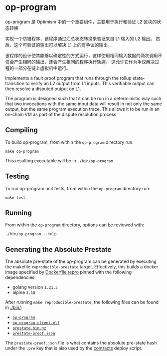 # op-program
op-program 是 Optimism 中的一个重要组件，主要用于执行和验证 L2 区块的状态转换

实现一个防错程序，该程序通过汇总状态转换来验证来自 L1 输入的 L2 输出。
然后，这个可验证的输出可以解决 L1 上的有争议的输出。

该程序的设计使其能够以确定性的方式运行，这样使用相同输入数据的两次调用不仅会产生相同的输出，还会产生相同的程序执行轨迹。 这允许它作为争议解决过程的一部分在链上虚拟机中运行。


Implements a fault proof program that runs through the rollup state-transition to verify an L2 output from L1 inputs.
This verifiable output can then resolve a disputed output on L1.

The program is designed such that it can be run in a deterministic way such that two invocations with the same input
data will result in not only the same output, but the same program execution trace. This allows it to be run in an
on-chain VM as part of the dispute resolution process.

## Compiling

To build op-program, from within the `op-program` directory run:

```shell
make op-program
```

This resulting executable will be in `./bin/op-program`

## Testing

To run op-program unit tests, from within the `op-program` directory run:

```shell
make test
```

## Running

From within the `op-program` directory, options can be reviewed with:

```shell
./bin/op-program --help
```

## Generating the Absolute Prestate

The absolute pre-state of the op-program can be generated by executing the makefile
`reproducible-prestate` target. Effectively, this builds a docker image specified
by [Dockerfile.repro](./Dockerfile.repro) pinned with the following dependencies:
- golang version `1.21.3`
- alpine `3.18`

After running `make reproducible-prestate`, the following files can be found in
[./bin/](./bin/):
- [`op-program`](./bin/op-program)
- [`op-program-client.elf`](./bin/op-program-client.elf)
- [`prestate.bin.gz`](./bin/prestate.bin.gz)
- [`prestate-proof.json`](./bin/prestate-proof.json)

The `prestate-proof.json` file is what contains the absolute pre-state hash under
the `.pre` key that is also used by the [contracts][ctb] deploy script.

[ctb]: ../packages/contracts-bedrock/
